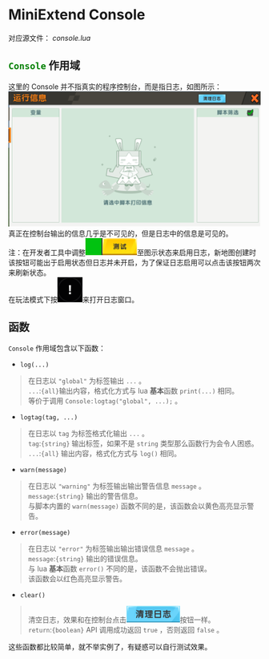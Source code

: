# MiniExtend Console
对应源文件： *console.lua*  
## <code style="color:green;">Console</code> 作用域
这里的 Console 并不指真实的程序控制台，而是指日志，如图所示：  
![日志](./img/console.png)  
真正在控制台输出的信息几乎是不可见的，但是日志中的信息是可见的。  
注：在开发者工具中调整![测试](./img/test.png)至图示状态来启用日志，新地图创建时该按钮可能出于启用状态但日志并未开启，为了保证日志启用可以点击该按钮两次来刷新状态。  
在玩法模式下按![日志按钮](./img/console-button.png)来打开日志窗口。  

## 函数
`Console` 作用域包含以下函数：  

- `log(...)`  
> 在日志以 `"global"` 为标签输出 `...` 。  
> `...`:`{all}`输出内容，格式化方式与 lua **基本**函数 `print(...)` 相同。  
> 等价于调用 `Console:logtag("global", ...);` 。  

- `logtag(tag, ...)`  
> 在日志以 `tag` 为标签格式化输出 `...` 。  
> `tag`:`{string}` 输出标签，如果不是 `string` 类型那么函数行为会令人困惑。  
> `...`:`{all}` 输出内容，格式化方式与 `log()` 相同。  

- `warn(message)`  
> 在日志以 `"warning"` 为标签输出输出警告信息 `message` 。  
> `message`:`{string}` 输出的警告信息。  
> 与脚本内置的 `warn(message)` 函数不同的是，该函数会以黄色高亮显示警告。  

- `error(message)`  
> 在日志以 `"error"` 为标签输出输出错误信息 `message` 。  
> `message`:`{string}` 输出的错误信息。  
> 与 lua **基本**函数 `error()` 不同的是，该函数不会抛出错误。  
> 该函数会以红色高亮显示警告。  

- `clear()`  
> 清空日志，效果和在控制台点击![清空日志](./img/clear-console.png)按钮一样。  
> `return`:`{boolean}` API 调用成功返回 `true` ，否则返回 `false` 。

这些函数都比较简单，就不举实例了，有疑惑可以自行测试效果。
